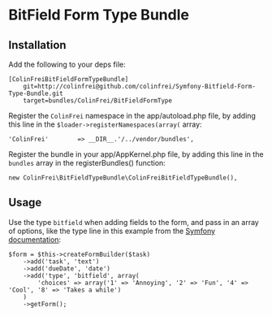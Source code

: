 # BitField Form Type Bundle

## Installation

Add the following to your deps file:

    [ColinFreiBitFieldFormTypeBundle]
        git=http://colinfrei@github.com/colinfrei/Symfony-Bitfield-Form-Type-Bundle.git
        target=bundles/ColinFrei/BitFieldFormType

Register the `ColinFrei` namespace in the app/autoload.php file, by adding this line in the `$loader->registerNamespaces(array(` array:

    'ColinFrei'        => __DIR__.'/../vendor/bundles',

Register the bundle in your app/AppKernel.php file, by adding this line in the `bundles` array in the registerBundles() function:

    new ColinFrei\BitFieldTypeBundle\ColinFreiBitFieldTypeBundle(),


## Usage

Use the type `bitfield` when adding fields to the form, and pass in an array of options, like the type line in this example from the [Symfony documentation](http://symfony.com/doc/current/book/forms.html#building-the-form):

    $form = $this->createFormBuilder($task)
        ->add('task', 'text')
        ->add('dueDate', 'date')
        ->add('type', 'bitfield', array(
            'choices' => array('1' => 'Annoying', '2' => 'Fun', '4' => 'Cool', '8' => 'Takes a while')
        )
        ->getForm();